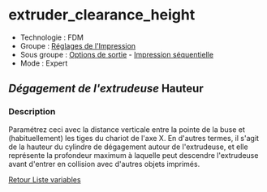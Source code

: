 # extruder_clearance_height

* Technologie : FDM
* Groupe : [Réglages de l'Impression](../print_settings/print_settings.md) 
* Sous groupe : [Options de sortie](../print_settings/print_settings.md#options-de-sortie) - [Impression séquentielle](../print_settings/print_settings.md#impression-séquentielle)
* Mode : Expert

## *Dégagement de l'extrudeuse* Hauteur

### Description

Paramétrez ceci avec la distance verticale entre la pointe de la buse et (habituellement) les tiges du chariot de l'axe X.
En d'autres termes, il s'agit de la hauteur du cylindre de dégagement autour de l'extrudeuse,  et elle représente la profondeur maximum à laquelle peut descendre l'extrudeuse avant d'entrer en collision avec d'autres objets imprimés.

[Retour Liste variables](variable_list.md)